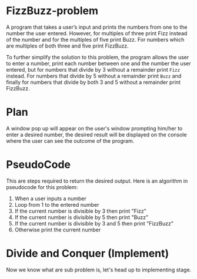 # FizzBuzz-problem
A program that takes a user’s input and prints the numbers from one to the number the user entered. However, for multiples of three print Fizz instead of the number and for the multiples of five print Buzz. For numbers which are multiples of both three and five print FizzBuzz.

To further simplify the solution to this problem, the program allows the user to enter a number, print each number between one and the number the user entered, but for numbers that divide by 3 without a remainder print `Fizz` instead. For numbers that divide by 5 without a remainder print `Buzz` and finally for numbers that divide by both 3 and 5 without a remainder print FizzBuzz.

# Plan
A window pop up will appear on the user's window prompting him/her to enter a desired number, the desired result will be displayed on the console where the user can see the outcome of the program.

# PseudoCode
This are steps required to return the desired output. Here is an algorithm in pseudocode for this problem:
1. When a user inputs a number
2. Loop from 1 to the entered number
3. If the current number is divisible by 3 then print "Fizz"
4. If the current number is divisible by 5 then print "Buzz"
5. If the current number is divisible by 3 and 5 then print "FizzBuzz"
6. Otherwise print the current number
# Divide and Conquer (Implement)
Now we know what are sub problem is, let's head up to implementing stage.
